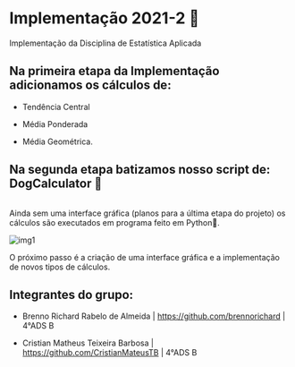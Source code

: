 # Implementação 2021-2 :rocket:
Implementação da Disciplina de Estatística Aplicada



## Na primeira etapa da Implementação adicionamos os cálculos de:

- Tendência Central 

- Média Ponderada

- Média Geométrica.

## Na segunda etapa batizamos nosso script de: DogCalculator 🐶

![]()

Ainda sem uma interface gráfica (planos para a última etapa do projeto) os cálculos são executados em programa feito em Python:snake:.

![img1](https://github.com/brennorichard/Implementacao-2021-2/blob/main/assets/img1.jpeg)



O próximo passo é a criação de uma interface gráfica e a implementação de novos tipos de cálculos.

## Integrantes do grupo:

- Brenno Richard Rabelo de Almeida | https://github.com/brennorichard | 4°ADS B

- Cristian Matheus Teixeira Barbosa | https://github.com/CristianMateusTB | 4°ADS B
